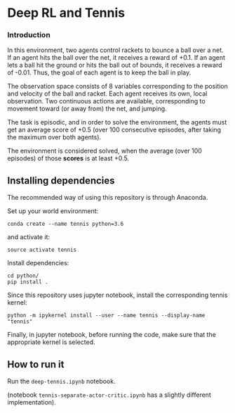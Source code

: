 # Deep RL and Tennis

### Introduction

In this environment, two agents control rackets to bounce a ball over a net. If an agent hits the ball over the net, it receives a reward of +0.1.  If an agent lets a ball hit the ground or hits the ball out of bounds, it receives a reward of -0.01.  Thus, the goal of each agent is to keep the ball in play.

The observation space consists of 8 variables corresponding to the position and velocity of the ball and racket. Each agent receives its own, local observation.  Two continuous actions are available, corresponding to movement toward (or away from) the net, and jumping. 

The task is episodic, and in order to solve the environment, the agents must get an average score of +0.5 (over 100 consecutive episodes, after taking the maximum over both agents). 

The environment is considered solved, when the average (over 100 episodes) of those **scores** is at least +0.5.

## Installing dependencies

The recommended way of using this repository is through Anaconda.

Set up your world environment:
```
conda create --name tennis python=3.6
```

and activate it:

```
source activate tennis
```
Install dependencies:

```
cd python/
pip install .
```

Since this repository uses jupyter notebook, install the corresponding tennis kernel:

```
python -m ipykernel install --user --name tennis --display-name "tennis"
```
Finally, in jupyter notebook, before running the code, make sure that the appropriate kernel is selected.

## How to run it

Run the `deep-tennis.ipynb` notebook.

(notebook `tennis-separate-actor-critic.ipynb` has a slightly different implementation).

